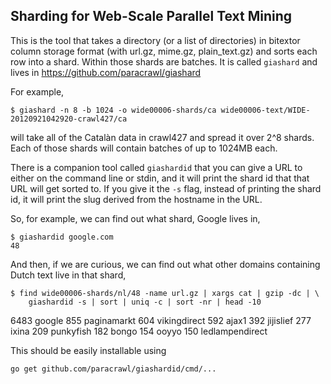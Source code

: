 ## Sharding for Web-Scale Parallel Text Mining

This is the tool that takes a directory (or a list of directories) in
bitextor column storage format (with url.gz, mime.gz, plain_text.gz) and
sorts each row into a shard. Within those shards are batches. It is
called `giashard` and lives in https://github.com/paracrawl/giashard

For example,

    $ giashard -n 8 -b 1024 -o wide00006-shards/ca wide00006-text/WIDE-20120921042920-crawl427/ca

will take all of the Catalàn data in crawl427 and spread it over 2^8
shards. Each of those shards will contain batches of up to 1024MB each.

There is a companion tool called `giashardid` that you can give a URL
to either on the command line or stdin, and it will print the shard id
that that URL will get sorted to. If you give it the `-s` flag, instead
of printing the shard id, it will print the slug derived from the
hostname in the URL.

So, for example, we can find out what shard, Google lives in,

    $ giashardid google.com
    48

And then, if we are curious, we can find out what other domains
containing Dutch text live in that shard,

    $ find wide00006-shards/nl/48 -name url.gz | xargs cat | gzip -dc | \
        giashardid -s | sort | uniq -c | sort -nr | head -10
   6483 google
    855 paginamarkt
    604 vikingdirect
    592 ajax1
    392 jijislief
    277 ixina
    209 punkyfish
    182 bongo
    154 ooyyo
    150 ledlampendirect

This should be easily installable using

    go get github.com/paracrawl/giashardid/cmd/...


